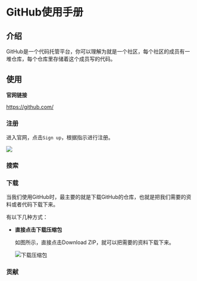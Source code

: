 # GitHub使用手册

## 介绍

GitHub是一个代码托管平台，你可以理解为就是一个社区，每个社区的成员有一堆仓库，每个仓库里存储着这个成员写的代码。

## 使用

**官网链接**

https://github.com/

### 注册

进入官网，点击`Sign up`，根据指示进行注册。

![](https://carol-picture-1305727925.cos.ap-chengdu.myqcloud.com/image-20230406220237272.png)

### 搜索



### 下载

当我们使用GitHub时，最主要的就是下载GitHub的仓库，也就是把我们需要的资料或者代码下载下来。

有以下几种方式：

- **直接点击下载压缩包**

  如图所示，直接点击Download ZIP，就可以把需要的资料下载下来。

  ![下载压缩包](https://carol-picture-1305727925.cos.ap-chengdu.myqcloud.com/image-20230406220008042.png)

### 贡献

